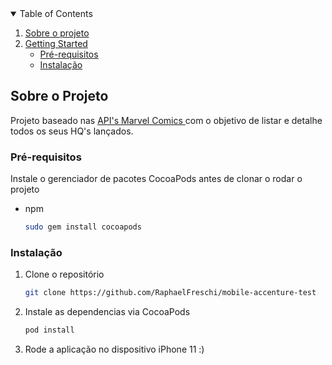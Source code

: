 



<!-- TABLE OF CONTENTS -->
<details open="open">
  <summary>Table of Contents</summary>
  <ol>
    <li>
      <a href="#about-the-project">Sobre o projeto</a>
    </li>
    <li>
      <a href="#getting-started">Getting Started</a>
      <ul>
        <li><a href="#prerequisites">Pré-requisitos</a></li>
        <li><a href="#installation">Instalação</a></li>
      </ul>
    </li>
  </ol>
</details>


## Sobre o Projeto

Projeto baseado nas <a href="https://developer.marvel.com"> API's Marvel Comics </a> com o objetivo de listar e detalhe todos os seus HQ's lançados.

### Pré-requisitos

Instale o gerenciador de pacotes CocoaPods antes de clonar o rodar o projeto
* npm
  ```sh
  sudo gem install cocoapods
  ```

### Instalação

1. Clone o repositório
   ```sh
   git clone https://github.com/RaphaelFreschi/mobile-accenture-test
   ```
2. Instale as dependencias via CocoaPods
   ```sh
   pod install
   ```
3. Rode a aplicação no dispositivo iPhone 11 :)
   



